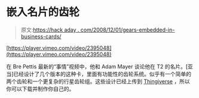 # 嵌入名片的齿轮

> 原文:[https://hack aday . com/2008/12/01/gears-embedded-in-business-cards/](https://hackaday.com/2008/12/01/gears-embeded-in-busines-cards/)

[https://player.vimeo.com/video/2395048](https://player.vimeo.com/video/2395048)

在 Bre Pettis 最新的“事情”视频中，他和 Adam Mayer 谈论他在 T2 的名片。[亚当]已经设计了几个版本的这种卡，里面有功能性的齿轮系统。似乎有一个简单的两个齿轮和一个更复杂的行星齿轮组。这些设计已经上传到 [Thingiverse](http://www.thingiverse.com/thing:211) ，所以你可以下载并制作你自己的。